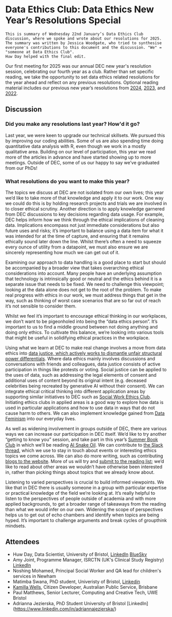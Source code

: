 # Data Ethics Club: Data Ethics New Year’s Resolutions Special

```{admonition} What's this? 
This is summary of Wednesday 22nd January’s Data Ethics Club discussion, where we spoke and wrote about our resolutions for 2025.
The summary was written by Jessica Woodgate, who tried to synthesise everyone's contributions to this document and the discussion. "We" = "someone at Data Ethics Club". 
Huw Day helped with the final edit.
```

Our first meeting for 2025 was our annual DEC new year's resolution session, celebrating our fourth year as a club. Rather than set specific reading, we take the opportunity to set data ethics related resolutions for the year ahead and reflect on any previous resolutions. Optional reading material includes our previous new year’s resolutions from [2024]( https://dataethicsclub.com/write_ups/2024-01-17_writeup.html), [2023]( https://dataethicsclub.com/write_ups/2023-01-25_writeup.html), and [2022](https://dataethicsclub.com/write_ups/2022-01-12_writeup.html). 

## Discussion

### Did you make any resolutions last year? How'd it go?

Last year, we were keen to upgrade our technical skillsets. We pursued this by improving our coding abilities. Some of us are also spending time doing quantitative data analysis with R, even though we work in a mostly qualitative area. Building on our level of participation, this year we read more of the articles in advance and have started showing up to more meetings. Outside of DEC, some of us our happy to say we’ve graduated from our PhDs!

### What resolutions do you want to make this year?

The topics we discuss at DEC are not isolated from our own lives; this year we’d like to take more of that knowledge and apply it to our work. One way we could do this is by holding research projects and trials we are involved in to closer ethical scrutiny. Another direction is to apply knowledge garnered from DEC discussions to key decisions regarding data usage. For example, DEC helps inform how we think through the ethical implications of cleaning data. Implications encompass not just immediate considerations but also future uses and risks; it’s important to balance using a data item for what it was intended for at the time of capture, and ensuring that it remains ethically sound later down the line. Whilst there’s often a need to squeeze every ounce of utility from a datapoint, we must also ensure we are sincerely representing how much we can get out of it. 

Examining our approach to data handling is a good place to start but should be accompanied by a broader view that takes overarching ethical considerations into account. Many people have an underlying assumption that technology is intrinsically good or neutral and the ethics behind it is a separate issue that needs to be fixed. We need to challenge this viewpoint; looking at the data alone does not get to the root of the problem. To make real progress with ethics in our work, we must address things that get in the way, such as thinking of worst case scenarios that are so far out of reach it’s not sensible to consider them. 

Whilst we feel it’s important to encourage ethical thinking in our workplaces, we don’t want to be pigeonholed into being the “data ethics person”. It’s important to us to find a middle ground between not doing anything and doing only ethics. To cultivate this balance, we’re looking into various tools that might be useful in solidifying ethical practices in the workplace.

Using what we learn at DEC to make real change involves a move from data ethics into [data justice, which actively works to dismantle unfair structural power differentials](https://dataethicsclub.com/write_ups/2024-08-31_writeup.html#id2). Where data ethics mainly involves discussions and conversations with friends and colleagues, data justice consists of active participation in things like protests or voting. Social justice can be applied to the uses of data, such as addressing the legal elements of consent and additional uses of content beyond its original intent (e.g. deceased celebrities being recreated by generative AI without their consent). We can integrate ethical critical thinking into different application areas by supporting similar initiatives to DEC such as [Social Work Ethics Club](https://neltp.org.uk/web/social-work-ethics-club/). Initiating ethics clubs in applied areas is a good way to explore how data is used in particular applications and how to use data in ways that do not cause harm to others. We can also implement knowledge gained from [Data Feminism](https://dataethicsclub.com/write_ups/2024-08-31_writeup.html) into our everyday lives.

As well as widening involvement in groups outside of DEC, there are various ways we can increase our participation in DEC itself. We’d like to try another “getting to know you” session, and take part in this year’s [Summer Book Club](https://dataethicsclub.com/join_in/join_in.html#summer-book-club) in which we’ll be reading [AI Snake Oil](https://www.aisnakeoil.com/p/starting-reading-the-ai-snake-oil). We can contribute to [the Slack thread](https://dataethicsclub.slack.com/?redir=%2Farchives%2FC03FQTJHEGZ%2Fp1737979432534019%3Fname%3DC03FQTJHEGZ%26perma%3D1737979432534019), which we use to stay in touch about events or interesting ethics topics we come across. We can also do more writing, such as contributing [blogs to the website](https://dataethicsclub.com/write_ups/write-ups.html). More of us will try and [submit to the reading list](https://dataethicsclub.com/reading-list.html); we’d like to read about other areas we wouldn’t have otherwise been interested in, rather than picking things about topics that we already know about. 

Listening to varied perspectives is crucial to build informed viewpoints. We like that in DEC there is usually someone in a group with particular expertise or practical knowledge of the field we’re looking at. It’s really helpful to listen to the perspectives of people outside of academia and with more applied backgrounds, to get a broader range of takeaways from the reading than what we would infer on our own. Widening the scope of perspectives helps us to get out of echo chambers and identify when topics are being hyped. It’s important to challenge arguments and break cycles of groupthink mindsets.

## Attendees
- Huw Day, Data Scientist, University of Bristol, [LinkedIn](https://www.linkedin.com/in/huw-day/) [BlueSky](https://bsky.app/profile/huwwday.bsky.social)
- Amy Joint, Programme Manager, ISRCTN (UK's Clinical Study Registry) [LinkedIn](https://www.linkedin.com/in/amyjoint/)
- Noshing Mohamed, Principal Social Worker and QA lead for children's services in Newham 
- Matimba Swana, PhD student, Univeristy of Bristol, [Linkedin](https://uk.linkedin.com/in/matimba-swana)
- [Kamilla Wells](https://www.linkedin.com/in/kamilla-wells/), Citizen Developer, Australian Public Service, Brisbane
- Paul Matthews, Senior Lecturer, Computing and Creative Tech, UWE Bristol
- Adrianna Jezierska, PhD Student University of Bristol [LinkedIn] (https://www.linkedin.com/in/adriannajezierska/)
